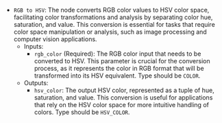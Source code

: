 - `RGB to HSV`: The node converts RGB color values to HSV color space, facilitating color transformations and analysis by separating color hue, saturation, and value. This conversion is essential for tasks that require color space manipulation or analysis, such as image processing and computer vision applications.
    - Inputs:
        - `rgb_color` (Required): The RGB color input that needs to be converted to HSV. This parameter is crucial for the conversion process, as it represents the color in RGB format that will be transformed into its HSV equivalent. Type should be `COLOR`.
    - Outputs:
        - `hsv_color`: The output HSV color, represented as a tuple of hue, saturation, and value. This conversion is useful for applications that rely on the HSV color space for more intuitive handling of colors. Type should be `HSV_COLOR`.
